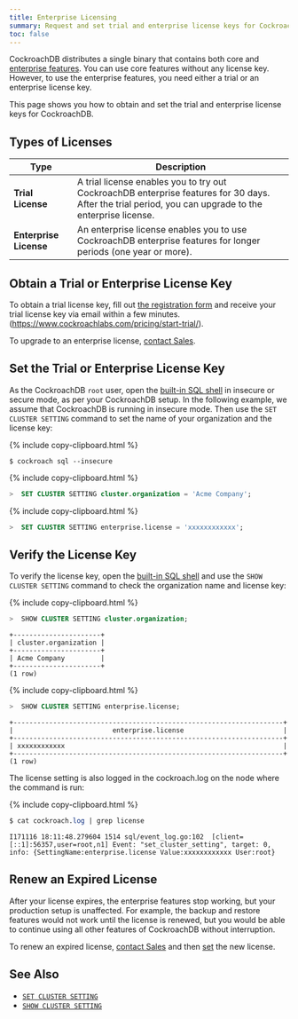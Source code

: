 ```yaml
---
title: Enterprise Licensing
summary: Request and set trial and enterprise license keys for CockroachDB
toc: false
---
```


CockroachDB distributes a single binary that contains both core and [enterprise features](https://www.cockroachlabs.com/pricing/). You can use core features without any license key. However, to use the enterprise features, you need either a trial or an enterprise license key.

This page shows you how to obtain and set the trial and enterprise license keys for CockroachDB.

<div id="toc"></div>

## Types of Licenses

Type | Description
-------------|------------
**Trial License** | A trial license enables you to try out CockroachDB enterprise features for 30 days. After the trial period, you can upgrade to the enterprise license.
**Enterprise License** | An enterprise license enables you to use CockroachDB enterprise features for longer periods (one year or more).

## Obtain a Trial or Enterprise License Key

To obtain a trial license key, fill out [the registration form](https://www.cockroachlabs.com/pricing/start-trial/) and receive your trial license key via email within a few minutes. (https://www.cockroachlabs.com/pricing/start-trial/). 

To upgrade to an enterprise license, <a href="mailto:sales@cockroachlabs.com">contact Sales</a>.

## Set the Trial or Enterprise License Key

As the CockroachDB `root` user, open the [built-in SQL shell](use-the-built-in-sql-client.html) in insecure or secure mode, as per your CockroachDB setup. In the following example, we assume that CockroachDB is running in insecure mode. Then use the `SET CLUSTER SETTING` command to set the name of your organization and the license key:

{% include copy-clipboard.html %}
~~~ shell
$ cockroach sql --insecure
~~~

{% include copy-clipboard.html %}
~~~ sql
>  SET CLUSTER SETTING cluster.organization = 'Acme Company'; 
~~~

{% include copy-clipboard.html %}
~~~ sql
>  SET CLUSTER SETTING enterprise.license = 'xxxxxxxxxxxx';
~~~

## Verify the License Key

To verify the license key, open the [built-in SQL shell](use-the-built-in-sql-client.html) and use the `SHOW CLUSTER SETTING` command to check the organization name and license key:

{% include copy-clipboard.html %}
~~~ sql
>  SHOW CLUSTER SETTING cluster.organization;
~~~
~~~
+----------------------+
| cluster.organization |
+----------------------+
| Acme Company         |
+----------------------+
(1 row)
~~~

{% include copy-clipboard.html %}
~~~ sql
>  SHOW CLUSTER SETTING enterprise.license;
~~~
~~~
+--------------------------------------------------------------------+
|                         enterprise.license                         |
+--------------------------------------------------------------------+
| xxxxxxxxxxxx                                                       |
+--------------------------------------------------------------------+
(1 row)
~~~

The license setting is also logged in the cockroach.log on the node where the command is run:

{% include copy-clipboard.html %}
~~~ sql
$ cat cockroach.log | grep license
~~~
~~~
I171116 18:11:48.279604 1514 sql/event_log.go:102  [client=[::1]:56357,user=root,n1] Event: "set_cluster_setting", target: 0, info: {SettingName:enterprise.license Value:xxxxxxxxxxxx User:root}
~~~

## Renew an Expired License

After your license expires, the enterprise features stop working, but your production setup is unaffected. For example, the backup and restore features would not work until the license is renewed, but you would be able to continue using all other features of CockroachDB without interruption.

To renew an expired license, <a href="mailto:sales@cockroachlabs.com">contact Sales</a> and then [set](enterprise-licensing.html#set-the-trial-or-enterprise-license-key) the new license. 

## See Also

- [`SET CLUSTER SETTING`](set-cluster-setting.html)
- [`SHOW CLUSTER SETTING`](show-cluster-setting.html)
